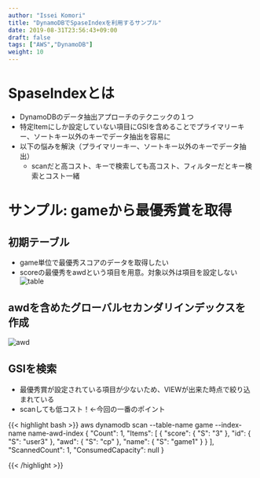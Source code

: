 ```yaml
---
author: "Issei Komori"
title: "DynamoDBでSpaseIndexを利用するサンプル"
date: 2019-08-31T23:56:43+09:00
draft: false
tags: ["AWS","DynamoDB"]
weight: 10
---
```


# SpaseIndexとは
- DynamoDBのデータ抽出アプローチのテクニックの１つ
- 特定Itemにしか設定していない項目にGSIを含めることでプライマリーキー、ソートキー以外のキーでデータ抽出を容易に
- 以下の悩みを解決（プライマリーキー、ソートキー以外のキーでデータ抽出）
  - scanだと高コスト、キーで検索しても高コスト、フィルターだとキー検索とコスト一緒

# サンプル: gameから最優秀賞を取得
## 初期テーブル
- game単位で最優秀スコアのデータを取得したい
- scoreの最優秀をawdという項目を用意。対象以外は項目を設定しない
![table](/posts/2019-08-31/table.png)

## awdを含めたグローバルセカンダリインデックスを作成

![awd](/posts/2019-08-31/gs.png)

## GSIを検索
- 最優秀賞が設定されている項目が少ないため、VIEWが出来た時点で絞り込まれている
- scanしても低コスト！←今回の一番のポイント

{{< highlight bash >}}
aws dynamodb scan --table-name game --index-name name-awd-index
{
    "Count": 1, 
    "Items": [
        {
            "score": {
                "S": "3"
            }, 
            "id": {
                "S": "user3"
            }, 
            "awd": {
                "S": "cp"
            }, 
            "name": {
                "S": "game1"
            }
        }
    ], 
    "ScannedCount": 1, 
    "ConsumedCapacity": null
}

{{< /highlight >}}


